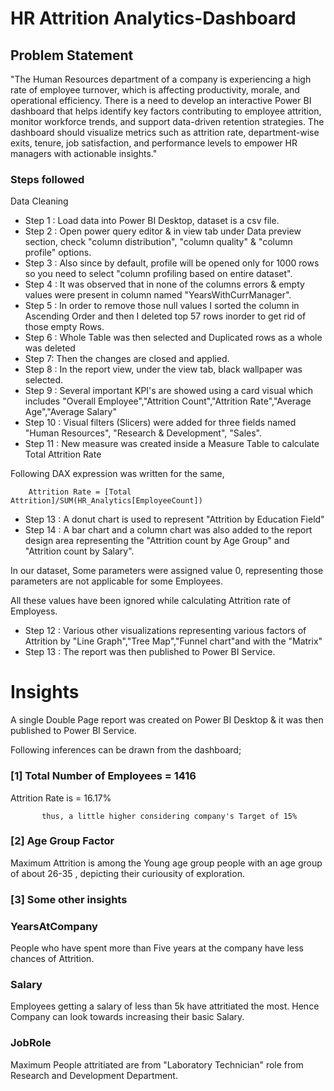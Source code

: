 
# HR Attrition Analytics-Dashboard

## Problem Statement

"The Human Resources department of a company is experiencing a high rate of employee turnover, which is affecting productivity, morale, and operational efficiency. There is a need to develop an interactive Power BI dashboard that helps identify key factors contributing to employee attrition, monitor workforce trends, and support data-driven retention strategies. The dashboard should visualize metrics such as attrition rate, department-wise exits, tenure, job satisfaction, and performance levels to empower HR managers with actionable insights."

### Steps followed 
Data Cleaning 
- Step 1 : Load data into Power BI Desktop, dataset is a csv file.
- Step 2 : Open power query editor & in view tab under Data preview section, check "column distribution", "column quality" & "column profile" options.
- Step 3 : Also since by default, profile will be opened only for 1000 rows so you need to select "column profiling based on entire dataset".
- Step 4 : It was observed that in none of the columns errors & empty values were present in column named "YearsWithCurrManager".
- Step 5 : In order to remove those null values I sorted the column in Ascending Order and then I deleted top 57 rows inorder to get rid of those empty Rows.
- Step 6 : Whole Table was then selected and Duplicated rows as a whole was deleted 
- Step 7: Then the changes are closed and applied.
- Step 8 : In the report view, under the view tab, black wallpaper was selected.
- Step 9 : Several important KPI's are showed using a card visual which includes "Overall Employee","Attrition Count","Attrition Rate","Average Age","Average Salary" 
- Step 10 : Visual filters (Slicers) were added for three fields named "Human Resources", "Research & Development", "Sales".
- Step 11 : New measure was created inside a Measure Table to calculate Total Attrition Rate 

Following DAX expression was written for the same,
        
        Attrition Rate = [Total Attrition]/SUM(HR_Analytics[EmployeeCount])
- Step 13 : A donut chart is used to represent "Attrition by Education Field"
- Step 14 : A bar chart and a column chart was also added to the report design area representing the "Attrition count by Age Group" and "Attrition count by Salary".
  
In our dataset, Some parameters were assigned value 0, representing those parameters are not applicable for some Employees.

All these values have been ignored while calculating Attrition rate of Employess.

- Step 12 : Various other visualizations representing various factors of Attrition by "Line Graph","Tree Map","Funnel chart"and with the "Matrix" 
- Step 13 : The report was then published to Power BI Service.
 
# Insights

A single Double Page report was created on Power BI Desktop & it was then published to Power BI Service.

Following inferences can be drawn from the dashboard;

### [1] Total Number of Employees = 1416
 Attrition Rate is = 16.17%


           thus, a little higher considering company's Target of 15%
           

  ### [2] Age Group Factor  
  Maximum Attrition is among the Young age group people with an age group of about 26-35 , depicting their curiousity of exploration.

 ### [3] Some other insights
 
 ### YearsAtCompany
 People who have spent more than Five years at the company have less chances of Attrition.
 
 ### Salary
Employees getting a salary of less than 5k have attritiated the most.
Hence Company can look towards increasing their basic Salary.
         
### JobRole

Maximum People attritiated are from "Laboratory Technician" role from Research and Development Department.
